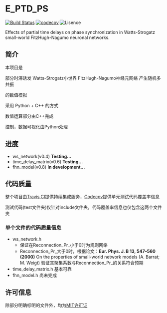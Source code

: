 # E_PTD_PS

[![Build Status](https://travis-ci.org/SHawnHardy/E_PTD_PS.svg?branch=master)](https://travis-ci.org/SHawnHardy/E_PTD_PS)
[![codecov](https://codecov.io/gh/SHawnHardy/E_PTD_PS/branch/master/graph/badge.svg)](https://codecov.io/gh/SHawnHardy/E_PTD_PS)
![Lisence](https://img.shields.io/github/license/SHawnHardy/E_PTD_PS.svg?style=flat)

Effects of partial time delays on phase synchronization in Watts-Strogatz small-world FitzHugh-Nagumo neuronal networks.

## 简介

本项目是

部分时滞诱发 Watts-Strogatz小世界 FitzHugh-Nagumo神经元网络 产生随机多共振

的数值模拟

采用 Python + C++ 的方式

数值运算部分由C++完成

控制，数据可视化由Python处理

## 进度

* ws_network(v0.4) **Testing...**
* time_delay_matrix(v0.6) **Testing...**
* fhn_model(v0.8) **In development...**

## 代码质量

整个项目由[Travis CI](https://travis-ci.org)提供持续集成服务，[Codecov](https://codecov.io)提供单元测试代码覆盖率信息

测试代码(test文件夹)仅针对include文件夹，代码覆盖率信息也仅包含这两个文件夹

### 单个文件的代码质量信息

* ws_network.h
  * 保证在Reconnection_Pr_小于0时为规则网络
  * Reconnection_Pr_大于0时，根据论文：**Eur. Phys. J. B 13, 547–560 (2000)** 
  On the properties of small-world network models 
  (A. Barrat; M. Weigt)
  验证其聚集系数与Reconnection_Pr_的关系符合预期
* time_delay_matrix.h 基本可靠
* fhn_model.h 尚未完成

## 许可信息

除部分明确标明的文件外，均为[MIT许可证](https://opensource.org/licenses/MIT)
